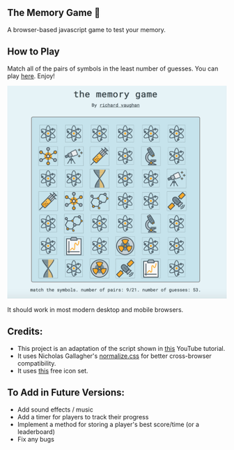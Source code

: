 ## The Memory Game 🧠

A browser-based javascript game to test your memory.

## How to Play

Match all of the pairs of symbols in the least number of guesses. You can play <a href=https://www.richvaughan.co.uk/pages/memorygame/play.html>here</a>. Enjoy! 

![Screenshot](memoryscreen.png)

It should work in most modern desktop and mobile browsers.

## Credits:
* This project is an adaptation of the script shown in <a href="https://www.youtube.com/watch?v=ZniVgo8U7ek">this</a> YouTube tutorial.
* It uses Nicholas Gallagher's <a href="http://necolas.github.io/normalize.css/">normalize.css</a> for better cross-browser compatibility.
* It uses <a href="https://tympanus.net/codrops/2016/01/29/freebie-science-line-icons/">this</a> free icon set.

## To Add in Future Versions:
* Add sound effects / music
* Add a timer for players to track their progress
* Implement a method for storing a player's best score/time (or a leaderboard)
* Fix any bugs



